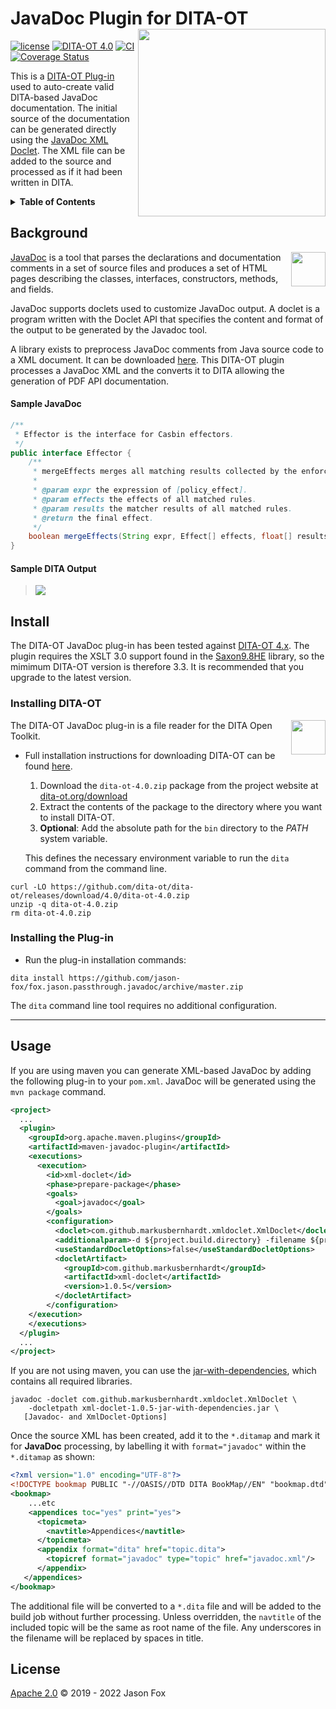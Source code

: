 # JavaDoc Plugin for DITA-OT [<img src="https://jason-fox.github.io/fox.jason.passthrough.javadoc/javadoc.png" align="right" width="300">](http://javadocdita-ot.rtfd.io/)

[![license](https://img.shields.io/github/license/jason-fox/fox.jason.passthrough.javadoc.svg)](http://www.apache.org/licenses/LICENSE-2.0)
[![DITA-OT 4.0](https://img.shields.io/badge/DITA--OT-4.0-green.svg)](http://www.dita-ot.org/4.0)
[![CI](https://github.com/jason-fox/fox.jason.passthrough.javadoc/workflows/CI/badge.svg)](https://github.com/jason-fox/fox.jason.passthrough.javadoc/actions?query=workflow%3ACI)
[![Coverage Status](https://coveralls.io/repos/github/jason-fox/fox.jason.passthrough.javadoc/badge.svg?branch=master)](https://coveralls.io/github/jason-fox/fox.jason.passthrough.javadoc?branch=master)

This is a [DITA-OT Plug-in](https://www.dita-ot.org/plugins) used to auto-create valid DITA-based JavaDoc documentation.
The initial source of the documentation can be generated directly using the
[JavaDoc XML Doclet](https://github.com/MarkusBernhardt/xml-doclet). The XML file can be added to the source and
processed as if it had been written in DITA.

<details>
<summary><strong>Table of Contents</strong></summary>

-   [Background](#background)
-   [Install](#install)
    -   [Installing DITA-OT](#installing-dita-ot)
    -   [Installing the Plug-in](#installing-the-plug-in)
-   [Usage](#usage)
-   [License](#license)

</details>

## Background

[<img src="https://jason-fox.github.io/fox.jason.passthrough.javadoc/javalogo.png" align="right" height="55">](https://docs.oracle.com/javase/1.5.0/docs/guide/javadoc/index.html)

[JavaDoc](https://docs.oracle.com/javase/1.5.0/docs/guide/javadoc/index.html) is a tool that parses the declarations and
documentation comments in a set of source files and produces a set of HTML pages describing the classes, interfaces,
constructors, methods, and fields.

JavaDoc supports doclets used to customize JavaDoc output. A doclet is a program written with the Doclet API that
specifies the content and format of the output to be generated by the Javadoc tool.

A library exists to preprocess JavaDoc comments from Java source code to a XML document. It can be downloaded
[here](https://github.com/MarkusBernhardt/xml-doclet). This DITA-OT plugin processes a JavaDoc XML and the converts it
to DITA allowing the generation of PDF API documentation.

#### Sample JavaDoc

```java
/**
 * Effector is the interface for Casbin effectors.
 */
public interface Effector {
    /**
     * mergeEffects merges all matching results collected by the enforcer into a single decision.
     *
     * @param expr the expression of [policy_effect].
     * @param effects the effects of all matched rules.
     * @param results the matcher results of all matched rules.
     * @return the final effect.
     */
    boolean mergeEffects(String expr, Effect[] effects, float[] results);
}
```

#### Sample DITA Output

> ![](https://jason-fox.github.io/fox.jason.passthrough.javadoc/javadoc-output.png)

## Install

The DITA-OT JavaDoc plug-in has been tested against [DITA-OT 4.x](http://www.dita-ot.org/download). The plugin requires
the XSLT 3.0 support found in the [Saxon9.8HE](https://www.saxonica.com/html/download/java.html) library, so the mimimum
DITA-OT version is therefore 3.3. It is recommended that you upgrade to the latest version.

### Installing DITA-OT

<a href="https://www.dita-ot.org"><img src="https://www.dita-ot.org/images/dita-ot-logo.svg" align="right" height="55"></a>

The DITA-OT JavaDoc plug-in is a file reader for the DITA Open Toolkit.

-   Full installation instructions for downloading DITA-OT can be found
    [here](https://www.dita-ot.org/4.0/topics/installing-client.html).

    1.  Download the `dita-ot-4.0.zip` package from the project website at
        [dita-ot.org/download](https://www.dita-ot.org/download)
    2.  Extract the contents of the package to the directory where you want to install DITA-OT.
    3.  **Optional**: Add the absolute path for the `bin` directory to the _PATH_ system variable.

    This defines the necessary environment variable to run the `dita` command from the command line.

```console
curl -LO https://github.com/dita-ot/dita-ot/releases/download/4.0/dita-ot-4.0.zip
unzip -q dita-ot-4.0.zip
rm dita-ot-4.0.zip
```

### Installing the Plug-in

-   Run the plug-in installation commands:

```console
dita install https://github.com/jason-fox/fox.jason.passthrough.javadoc/archive/master.zip
```

The `dita` command line tool requires no additional configuration.

---

## Usage

If you are using maven you can generate XML-based JavaDoc by adding the following plug-in to your `pom.xml`. JavaDoc
will be generated using the `mvn package` command.

```xml
<project>
  ...
  <plugin>
    <groupId>org.apache.maven.plugins</groupId>
    <artifactId>maven-javadoc-plugin</artifactId>
    <executions>
      <execution>
        <id>xml-doclet</id>
        <phase>prepare-package</phase>
        <goals>
          <goal>javadoc</goal>
        </goals>
        <configuration>
          <doclet>com.github.markusbernhardt.xmldoclet.XmlDoclet</doclet>
          <additionalparam>-d ${project.build.directory} -filename ${project.artifactId}-${project.version}-javadoc.xml</additionalparam>
          <useStandardDocletOptions>false</useStandardDocletOptions>
          <docletArtifact>
            <groupId>com.github.markusbernhardt</groupId>
            <artifactId>xml-doclet</artifactId>
            <version>1.0.5</version>
          </docletArtifact>
        </configuration>
    </execution>
    </executions>
  </plugin>
  ...
</project>
```

If you are not using maven, you can use the
[jar-with-dependencies](http://search.maven.org/remotecontent?filepath=com/github/markusbernhardt/xml-doclet/1.0.5/xml-doclet-1.0.5-jar-with-dependencies.jar),
which contains all required libraries.

```console
javadoc -doclet com.github.markusbernhardt.xmldoclet.XmlDoclet \
    -docletpath xml-doclet-1.0.5-jar-with-dependencies.jar \
   [Javadoc- and XmlDoclet-Options]
```

Once the source XML has been created, add it to the `*.ditamap` and mark it for **JavaDoc** processing, by labelling it
with `format="javadoc"` within the `*.ditamap` as shown:

```xml
<?xml version="1.0" encoding="UTF-8"?>
<!DOCTYPE bookmap PUBLIC "-//OASIS//DTD DITA BookMap//EN" "bookmap.dtd">
<bookmap>
    ...etc
    <appendices toc="yes" print="yes">
      <topicmeta>
        <navtitle>Appendices</navtitle>
      </topicmeta>
      <appendix format="dita" href="topic.dita">
      	<topicref format="javadoc" type="topic" href="javadoc.xml"/>
      </appendix>
   </appendices>
</bookmap>
```

The additional file will be converted to a `*.dita` file and will be added to the build job without further processing.
Unless overridden, the `navtitle` of the included topic will be the same as root name of the file. Any underscores in
the filename will be replaced by spaces in title.

## License

[Apache 2.0](LICENSE) © 2019 - 2022 Jason Fox
